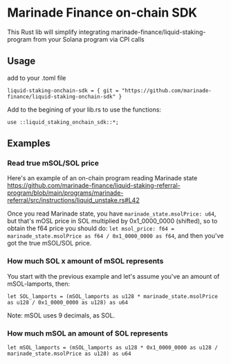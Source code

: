 # Marinade Finance on-chain SDK

This Rust lib will simplify integrating marinade-finance/liquid-staking-program from your Solana program via CPI calls
## Usage
add to your .toml file
```
liquid-staking-onchain-sdk = { git = "https://github.com/marinade-finance/liquid-staking-onchain-sdk" }
```
Add to the begining of your lib.rs to use the functions:
```
use ::liquid_staking_onchain_sdk::*;
```

## Examples

### Read true mSOL/SOL price

Here's an example of an on-chain program reading Marinade state
https://github.com/marinade-finance/liquid-staking-referral-program/blob/main/programs/marinade-referral/src/instructions/liquid_unstake.rs#L42

Once you read Marinade state, you have `marinade_state.msolPrice: u64`, but that's mOSL price in SOL multiplied by 0x1_0000_0000 (shifted), so to obtain the f64 price you should do: `let msol_price: f64 = marinade_state.msolPrice as f64 / 0x1_0000_0000 as f64`, and then you've got the true mSOL/SOL price.

### How much SOL x amount of mSOL represents

You start with the previous example and let's assume you've an amount of mSOL-lamports, then:

`let SOL_lamports = (mSOL_lamports as u128 * marinade_state.msolPrice as u128 / 0x1_0000_0000 as u128) as u64`

Note: mSOL uses 9 decimals, as SOL.

### How much mSOL an amount of SOL represents

`let mSOL_lamports = (mSOL_lamports as u128 * 0x1_0000_0000 as u128 / marinade_state.msolPrice as u128) as u64`

